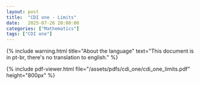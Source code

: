 ```yaml
---
layout: post
title:  "CDI one - Limits"
date:   2025-07-26 20:00:00
categories: ["Mathematics"]
tags: ["CDI one"]
---
```


{% include warning.html 
   title="About the language" 
   text="This document is in pt-br, there's no translation to english." %}
 
{% include pdf-viewer.html file="/assets/pdfs/cdi_one/cdi_one_limits.pdf" height="800px" %}
